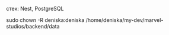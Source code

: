 стек: Nest, PostgreSQL


sudo chown -R deniska:deniska /home/deniska/my-dev/marvel-studios/backend/data 

